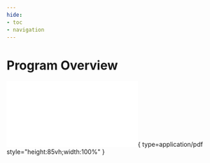 ```yaml
---
hide:
- toc
- navigation
---
```


<style>
    .md-typeset h1 {
        display: none;
    }
    .md-main__inner {
        margin-top: -1rem;
    }
    .md-content__inner {
        margin: 0rem;
        padding: 0rem;
    }
    .md-footer {
        display: none;
    }
</style>

# Program Overview

![jatic-overview-distro-a.pdf](jatic-overview-distro-a.pdf){ type=application/pdf style="height:85vh;width:100%" }
